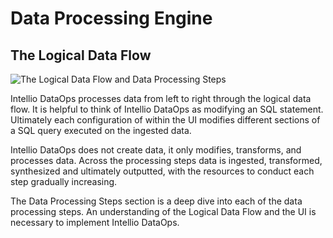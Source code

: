 # Data Processing Engine

## The Logical Data Flow

![The Logical Data Flow and Data Processing Steps](../../.gitbook/assets/rap-logical-data-flow-new.png)

Intellio DataOps processes data from left to right through the logical data flow. It is helpful to think of Intellio DataOps as modifying an SQL statement. Ultimately each configuration of within the UI modifies different sections of a SQL query executed on the ingested data.

Intellio DataOps does not create data, it only modifies, transforms, and processes data. Across the processing steps data is ingested, transformed, synthesized and ultimately outputted, with the resources to conduct each step gradually increasing. 

The Data Processing Steps section is a deep dive into each of the data processing steps. An understanding of the Logical Data Flow and the UI is necessary to implement Intellio DataOps.

